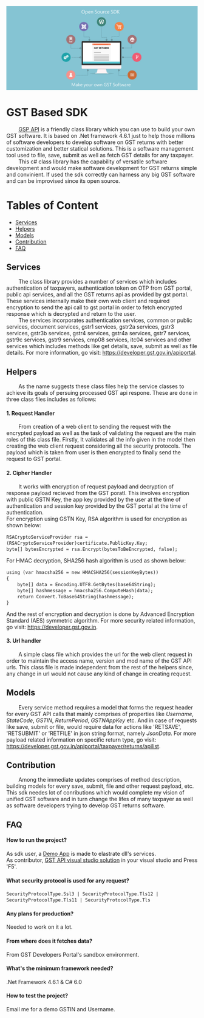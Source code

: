 
![Poster](/Assests/posters/GST%20API.png)

# GST Based SDK  

&emsp;&emsp; [GSP API](/GSTAPI) is a friendly class library which you can use to build your own GST software. It is based on .Net framework 4.6.1 just to help those millions of software developers to develop software on GST returns with better customization and better statical solutions. This is a software management tool used to file, save, submit as well as fetch GST details for any taxpayer.<br />
&emsp;&emsp; This c# class library has the capability of versatile software development and would make software development for GST returns simple and convinient. If used the sdk correctly can harness any big GST software and can be improvised since its open source. 

# Tables of Content

- [Services](#services)
- [Helpers](#helpers)
- [Models](#models)
- [Contribution](#contribution)
- [FAQ](#faq)


## Services 
&emsp;&emsp; The class library provides a number of services which includes authentication of taxpayers, authentication token on OTP from GST portal, public api services, and all the GST returns api as provided by gst portal. These services internally make their own web client and required encryption to send the api call to gst portal in order to fetch encrypted response which is decrypted and return to the user.<br />
&emsp;&emsp; The services incorporates authentication services, common or public services, document services, gstr1 services, gstr2a services, gstr3 services, gstr3b services, gstr4 services, gstr4a services, gstr7 services, gstr9c services, gstr9 services, cmp08 services, itc04 services and other services which includes methods like get details, save, submit as well as file details. For more information, go visit: https://developer.gst.gov.in/apiportal.

## Helpers
&emsp;&emsp; As the name suggests these class files help the service classes to achieve its goals of persuing processed GST api respone. These are done in three class files includes as follows:

#### 1. Request Handler
&emsp;&emsp; From creation of a web client to sending the request with the encrypted payload as well as the task of validating the request are the main roles of this class file. Firstly, It validates all the info given in the model then creating the web client request considering all the security protocols. The payload which is taken from user is then encrypted to finally send the request to GST portal.

#### 2. Cipher Handler
&emsp;&emsp; It works with encryption of request payload and decryption of response payload recieved from the GST poratl. This involves encryption with public GSTN Key, the app key provided by the user at the time of authentication and session key provided by the GST portal at the time of authentication.<br />
For encryption using GSTN Key, RSA algorithm is used for encryption as shown below:
```
RSACryptoServiceProvider rsa = (RSACryptoServiceProvider)certificate.PublicKey.Key;
byte[] bytesEncrypted = rsa.Encrypt(bytesToBeEncrypted, false);
```
For HMAC decryption, SHA256 hash algorithm is used as shown below:
```
using (var hmacsha256 = new HMACSHA256(sessionKeyBytes))
{
    byte[] data = Encoding.UTF8.GetBytes(base64String);
    byte[] hashmessage = hmacsha256.ComputeHash(data);
    return Convert.ToBase64String(hashmessage);
}
```
And the rest of encryption and decryption is done by Advanced Encryption Standard (AES) symmetric algorithm. For more security related information, go visit: https://developer.gst.gov.in.

#### 3. Url handler
&emsp;&emsp; A simple class file which provides the url for the web client request in order to maintain the access name, version and mod name of the GST API urls. This class file is made independent from the rest of the helpers since, any change in url would not cause any kind of change in creating request. 

## Models
&emsp;&emsp; Every service method requires a model that forms the request header for every GST API calls that mainly comprises of  properties like _Username_, _StateCode_, _GSTIN_, _ReturnPeriod_, _GSTNAppKey_ etc. And in case of requests like save, submit or file, would require data for actions like 'RETSAVE', 'RETSUBMIT' or 'RETFILE' in json string format, namely _JsonData_. For more payload related information on specific return type, go visit: https://developer.gst.gov.in/apiportal/taxpayer/returns/apilist.

## Contribution
&emsp;&emsp; Among the immediate updates comprises of method description, building models for every save, submit, file and other request payload, etc. This sdk needes lot of conributions which would complete my vision of unified GST software and in turn change the lifes of many taxpayer as well as software developers trying to develop GST returns software.  

## FAQ

#### How to run the project?
As sdk user, a [Demo App](/DemoApp) is made to elastrate dll's services.<br />
As contributor, [GST API visual studio solution](../../blob/master/GSTAPI.sln) in your visual studio and Press 'F5'.

#### What security protocol is used for any request?
```
SecurityProtocolType.Ssl3 | SecurityProtocolType.Tls12 | SecurityProtocolType.Tls11 | SecurityProtocolType.Tls
```
#### Any plans for production?
Needed to work on it a lot.

#### From where does it fetches data?
From GST Developers Portal's sandbox environment.

#### What's the minimum framework needed?
.Net Framework 4.6.1 & C# 6.0

#### How to test the project?
Email me for a demo GSTIN and Username.
